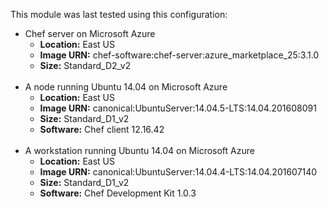 This module  was last tested using this configuration:

* Chef server on Microsoft Azure
  * **Location:** East US
  * **Image URN:** chef-software:chef-server:azure\_marketplace\_25:3.1.0
  * **Size:** Standard\_D2\_v2
<br><br>
* A node running Ubuntu 14.04 on Microsoft Azure
  * **Location:** East US
  * **Image URN:** canonical:UbuntuServer:14.04.5-LTS:14.04.201608091
  * **Size:** Standard\_D1\_v2
  * **Software:** Chef client 12.16.42
<br><br>
* A workstation running Ubuntu 14.04 on Microsoft Azure
  * **Location:** East US
  * **Image URN:** canonical:UbuntuServer:14.04.4-LTS:14.04.201607140
  * **Size:** Standard\_D1\_v2
  * **Software:** Chef Development Kit 1.0.3
